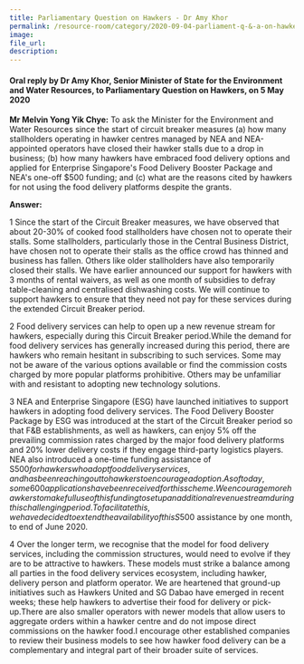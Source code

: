 ```yaml
---  
title: Parliamentary Question on Hawkers - Dr Amy Khor  
permalink: /resource-room/category/2020-09-04-parliament-q-&-a-on-hawkers/  
image:  
file_url:  
description:  
---  
```


#### Oral reply by Dr Amy Khor, Senior Minister of State for the Environment and Water Resources, to Parliamentary Question on Hawkers, on 5 May 2020  

**Mr Melvin Yong Yik Chye:** To ask the Minister for the Environment and Water Resources since the start of circuit breaker measures (a) how many stallholders operating in hawker centres managed by NEA and NEA-appointed operators have closed their hawker stalls due to a drop in business; (b) how many hawkers have embraced food delivery options and applied for Enterprise Singapore's Food Delivery Booster Package and NEA's one-off $500 funding; and (c) what are the reasons cited by hawkers for not using the food delivery platforms despite the grants.  

**Answer:**  

1 Since the start of the Circuit Breaker measures, we have observed that about 20-30% of cooked food stallholders have chosen not to operate their stalls. Some stallholders, particularly those in the Central Business District, have chosen not to operate their stalls as the office crowd has thinned and business has fallen. Others like older stallholders have also temporarily closed their stalls. We have earlier announced our support for hawkers with 3 months of rental waivers, as well as one month of subsidies to defray table-cleaning and centralised dishwashing costs. We will continue to support hawkers to ensure that they need not pay for these services during the extended Circuit Breaker period.  

2 Food delivery services can help to open up a new revenue stream for hawkers, especially during this Circuit Breaker period.While the demand for food delivery services has generally increased during this period, there are hawkers who remain hesitant in subscribing to such services. Some may not be aware of the various options available or find the commission costs charged by more popular platforms prohibitive. Others may be unfamiliar with and resistant to adopting new technology solutions.  

3 NEA and Enterprise Singapore (ESG) have launched initiatives to support hawkers in adopting food delivery services. The Food Delivery Booster Package by ESG was introduced at the start of the Circuit Breaker period so that F&B establishments, as well as hawkers, can enjoy 5% off the prevailing commission rates charged by the major food delivery platforms and 20% lower delivery costs if they engage third-party logistics players. NEA also introduced a one-time funding assistance of S$500 for hawkers who adopt food delivery services, and has been reaching out to hawkers to encourage adoption. As of today, some 600 applications have been received for this scheme. We encourage more hawkers to make full use of this funding to set up an additional revenue stream during this challenging period. To facilitate this, we have decided to extend the availability of this S$500 assistance by one month, to end of June 2020.  

4 Over the longer term, we recognise that the model for food delivery services, including the commission structures, would need to evolve if they are to be attractive to hawkers. These models must strike a balance among all parties in the food delivery services ecosystem, including hawker, delivery person and platform operator. We are heartened that ground-up initiatives such as Hawkers United and SG Dabao have emerged in recent weeks; these help hawkers to advertise their food for delivery or pick-up.There are also smaller operators with newer models that allow users to aggregate orders within a hawker centre and do not impose direct commissions on the hawker food.I encourage other established companies to review their business models to see how hawker food delivery can be a complementary and integral part of their broader suite of services.  
